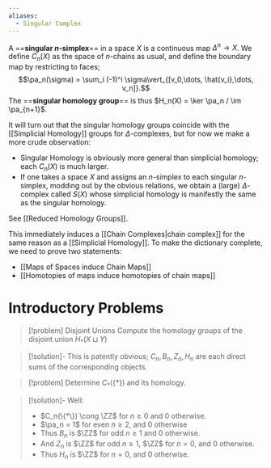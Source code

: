```yaml
---
aliases:
  - Singular Complex
---
```

A ==**singular $n$-simplex**== in a space $X$ is a continuous map $\Delta^n\to X$. We define $C_n(X)$ as the space of $n$-chains as usual, and define the boundary map by restricting to faces;$$\pa_n(\sigma) = \sum_i (-1)^i \sigma\vert_{[v_0,\dots, \hat{v_i},\dots, v_n]}.$$The ==**singular homology group**== is thus $H_n(X) = \ker \pa_n / \im \pa_{n+1}$.

It will turn out that the singular homology groups coincide with the [[Simplicial Homology]] groups for $\Delta$-complexes, but for now we make a more crude observation:
- Singular Homology is obviously more general than simplicial homology; each $C_n(X)$ is much larger.
- If one takes a space $X$ and assigns an $n$-simplex to each singular $n$-simplex, modding out by the obvious relations, we obtain a (large) $\Delta$-complex called $S(X)$ whose simplicial homology is manifestly the same as the singular homology.

See [[Reduced Homology Groups]].

This immediately induces a [[Chain Complexes|chain complex]] for the same reason as a [[Simplicial Homology]]. To make the dictionary complete, we need to prove two statements:
 - [[Maps of Spaces induce Chain Maps]]
 - [[Homotopies of maps induce homotopies of chain maps]]

# Introductory Problems

>[!problem] Disjoint Unions
>Compute the homology groups of the disjoint union $H_*(X\sqcup Y)$

>[!solution]-
>This is patently obvious; $C_n, B_n, Z_n, H_n$ are each direct sums of the corresponding objects.

>[!problem]
>Determine $C_*(\{*\})$ and its homology.

>[!solution]-
>Well:
> - $C_n(\{*\}) \cong \ZZ$ for $n\geq 0$ and $0$ otherwise.
> - $\pa_n = 1$ for even $n\geq 2$, and $0$ otherwise
> - Thus $B_n$ is $\ZZ$ for odd $n\geq 1$ and $0$ otherwise.
> - And $Z_n$ is $\ZZ$ for odd $n\geq 1$, $\ZZ$ for $n = 0$, and $0$ otherwise.
> - Thus $H_n$ is $\ZZ$ for $n = 0$, and $0$ otherwise.